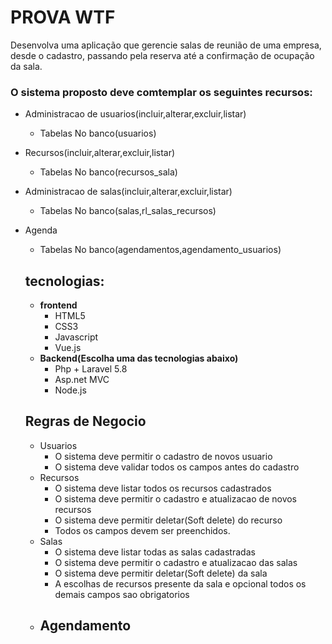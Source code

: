 # PROVA WTF

Desenvolva uma aplicação que gerencie salas de reunião de uma empresa, desde o cadastro, passando pela reserva até a confirmação de ocupação da sala.

### O sistema proposto deve comtemplar os seguintes recursos: 
- Administracao de usuarios(incluir,alterar,excluir,listar)
    - Tabelas No banco(usuarios)
- Recursos(incluir,alterar,excluir,listar)
    - Tabelas No banco(recursos_sala)
- Administracao de salas(incluir,alterar,excluir,listar)
    - Tabelas No banco(salas,rl_salas_recursos)
- Agenda
    - Tabelas No banco(agendamentos,agendamento_usuarios)
  
  ## tecnologias:
   - **frontend**
      - HTML5
      - CSS3
      - Javascript
      - Vue.js
   - **Backend(Escolha uma das tecnologias abaixo)**
      - Php + Laravel 5.8
      - Asp.net MVC
      - Node.js
    
    ## Regras de Negocio
    
    - Usuarios
      - O sistema deve permitir o cadastro de novos usuario
      - O sistema deve validar todos os campos antes do cadastro
    - Recursos
      - O sistema deve listar todos os recursos cadastrados
      - O sistema deve permitir o cadastro e atualizacao de novos recursos
      - O sistema deve permitir deletar(Soft delete) do recurso
      - Todos os campos devem ser preenchidos.
    - Salas
       - O sistema deve listar todas as salas cadastradas
       - O sistema deve permitir o cadastro e atualizacao das salas
       - O sistema deve permitir deletar(Soft delete) da sala
       - A escolhas de recursos presente da sala e opcional todos os demais campos sao obrigatorios
    - Agendamento
      - 
       
